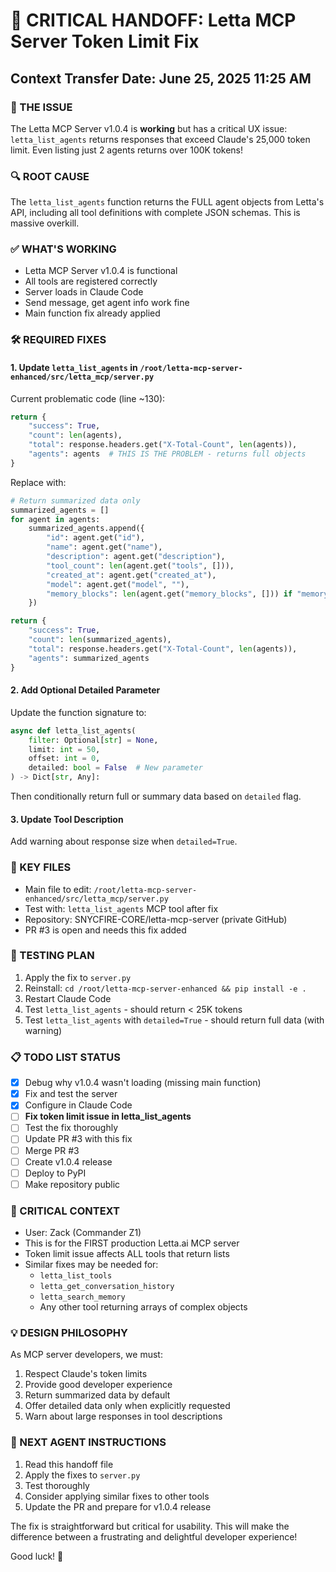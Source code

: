 # 🚨 CRITICAL HANDOFF: Letta MCP Server Token Limit Fix

## Context Transfer Date: June 25, 2025 11:25 AM

### 🎯 THE ISSUE
The Letta MCP Server v1.0.4 is **working** but has a critical UX issue: `letta_list_agents` returns responses that exceed Claude's 25,000 token limit. Even listing just 2 agents returns over 100K tokens!

### 🔍 ROOT CAUSE
The `letta_list_agents` function returns the FULL agent objects from Letta's API, including all tool definitions with complete JSON schemas. This is massive overkill.

### ✅ WHAT'S WORKING
- Letta MCP Server v1.0.4 is functional
- All tools are registered correctly
- Server loads in Claude Code
- Send message, get agent info work fine
- Main function fix already applied

### 🛠️ REQUIRED FIXES

#### 1. Update `letta_list_agents` in `/root/letta-mcp-server-enhanced/src/letta_mcp/server.py`
Current problematic code (line ~130):
```python
return {
    "success": True,
    "count": len(agents),
    "total": response.headers.get("X-Total-Count", len(agents)),
    "agents": agents  # THIS IS THE PROBLEM - returns full objects
}
```

Replace with:
```python
# Return summarized data only
summarized_agents = []
for agent in agents:
    summarized_agents.append({
        "id": agent.get("id"),
        "name": agent.get("name"),
        "description": agent.get("description"),
        "tool_count": len(agent.get("tools", [])),
        "created_at": agent.get("created_at"),
        "model": agent.get("model", ""),
        "memory_blocks": len(agent.get("memory_blocks", [])) if "memory_blocks" in agent else 0
    })

return {
    "success": True,
    "count": len(summarized_agents),
    "total": response.headers.get("X-Total-Count", len(agents)),
    "agents": summarized_agents
}
```

#### 2. Add Optional Detailed Parameter
Update the function signature to:
```python
async def letta_list_agents(
    filter: Optional[str] = None,
    limit: int = 50,
    offset: int = 0,
    detailed: bool = False  # New parameter
) -> Dict[str, Any]:
```

Then conditionally return full or summary data based on `detailed` flag.

#### 3. Update Tool Description
Add warning about response size when `detailed=True`.

### 📁 KEY FILES
- Main file to edit: `/root/letta-mcp-server-enhanced/src/letta_mcp/server.py`
- Test with: `letta_list_agents` MCP tool after fix
- Repository: SNYCFIRE-CORE/letta-mcp-server (private GitHub)
- PR #3 is open and needs this fix added

### 🧪 TESTING PLAN
1. Apply the fix to `server.py`
2. Reinstall: `cd /root/letta-mcp-server-enhanced && pip install -e .`
3. Restart Claude Code
4. Test `letta_list_agents` - should return < 25K tokens
5. Test `letta_list_agents` with `detailed=True` - should return full data (with warning)

### 📋 TODO LIST STATUS
- [x] Debug why v1.0.4 wasn't loading (missing main function)
- [x] Fix and test the server
- [x] Configure in Claude Code
- [ ] **Fix token limit issue in letta_list_agents**
- [ ] Test the fix thoroughly
- [ ] Update PR #3 with this fix
- [ ] Merge PR #3
- [ ] Create v1.0.4 release
- [ ] Deploy to PyPI
- [ ] Make repository public

### 🔑 CRITICAL CONTEXT
- User: Zack (Commander Z1)
- This is for the FIRST production Letta.ai MCP server
- Token limit issue affects ALL tools that return lists
- Similar fixes may be needed for:
  - `letta_list_tools`
  - `letta_get_conversation_history`
  - `letta_search_memory`
  - Any other tool returning arrays of complex objects

### 💡 DESIGN PHILOSOPHY
As MCP server developers, we must:
1. Respect Claude's token limits
2. Provide good developer experience
3. Return summarized data by default
4. Offer detailed data only when explicitly requested
5. Warn about large responses in tool descriptions

### 🚀 NEXT AGENT INSTRUCTIONS
1. Read this handoff file
2. Apply the fixes to `server.py`
3. Test thoroughly
4. Consider applying similar fixes to other tools
5. Update the PR and prepare for v1.0.4 release

The fix is straightforward but critical for usability. This will make the difference between a frustrating and delightful developer experience!

Good luck! 🎯